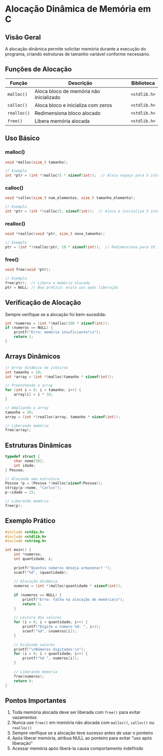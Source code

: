# Alocação Dinâmica de Memória em C

## Visão Geral
A alocação dinâmica permite solicitar memória durante a execução do programa, criando estruturas de tamanho variável conforme necessário.

## Funções de Alocação
| Função | Descrição | Biblioteca |
|--------|-----------|------------|
| `malloc()` | Aloca bloco de memória não inicializado | `<stdlib.h>` |
| `calloc()` | Aloca bloco e inicializa com zeros | `<stdlib.h>` |
| `realloc()` | Redimensiona bloco alocado | `<stdlib.h>` |
| `free()` | Libera memória alocada | `<stdlib.h>` |

## Uso Básico

### malloc()
```c
void *malloc(size_t tamanho);

// Exemplo
int *ptr = (int *)malloc(5 * sizeof(int));  // Aloca espaço para 5 inteiros
```

### calloc()
```c
void *calloc(size_t num_elementos, size_t tamanho_elemento);

// Exemplo
int *ptr = (int *)calloc(5, sizeof(int));  // Aloca e inicializa 5 inteiros com zero
```

### realloc()
```c
void *realloc(void *ptr, size_t novo_tamanho);

// Exemplo
ptr = (int *)realloc(ptr, 10 * sizeof(int));  // Redimensiona para 10 inteiros
```

### free()
```c
void free(void *ptr);

// Exemplo
free(ptr);  // Libera a memória alocada
ptr = NULL; // Boa prática: evita uso após liberação
```

## Verificação de Alocação
Sempre verifique se a alocação foi bem-sucedida:
```c
int *numeros = (int *)malloc(100 * sizeof(int));
if (numeros == NULL) {
    printf("Erro: memória insuficiente!\n");
    return 1;
}
```

## Arrays Dinâmicos
```c
// Array dinâmico de inteiros
int tamanho = 10;
int *array = (int *)malloc(tamanho * sizeof(int));

// Preenchendo o array
for (int i = 0; i < tamanho; i++) {
    array[i] = i * 10;
}

// Ampliando o array
tamanho = 20;
array = (int *)realloc(array, tamanho * sizeof(int));

// Liberando memória
free(array);
```

## Estruturas Dinâmicas
```c
typedef struct {
    char nome[50];
    int idade;
} Pessoa;

// Alocando uma estrutura
Pessoa *p = (Pessoa *)malloc(sizeof(Pessoa));
strcpy(p->nome, "Carlos");
p->idade = 25;

// Liberando memória
free(p);
```

## Exemplo Prático
```c
#include <stdio.h>
#include <stdlib.h>
#include <string.h>

int main() {
    int *numeros;
    int quantidade, i;
    
    printf("Quantos números deseja armazenar? ");
    scanf("%d", &quantidade);
    
    // Alocação dinâmica
    numeros = (int *)malloc(quantidade * sizeof(int));
    
    if (numeros == NULL) {
        printf("Erro: falha na alocação de memória\n");
        return 1;
    }
    
    // Leitura dos valores
    for (i = 0; i < quantidade; i++) {
        printf("Digite o número %d: ", i+1);
        scanf("%d", &numeros[i]);
    }
    
    // Exibindo valores
    printf("\nNúmeros digitados:\n");
    for (i = 0; i < quantidade; i++) {
        printf("%d ", numeros[i]);
    }
    
    // Liberando memória
    free(numeros);
    return 0;
}
```

## Pontos Importantes
1. Toda memória alocada deve ser liberada com `free()` para evitar vazamentos
2. Nunca use `free()` em memória não alocada com `malloc()`, `calloc()` ou `realloc()`
3. Sempre verifique se a alocação teve sucesso antes de usar o ponteiro
4. Após liberar memória, atribua NULL ao ponteiro para evitar "uso após liberação"
5. Acessar memória após liberá-la causa comportamento indefinido